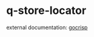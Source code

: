 # q-store-locator

external documentation: <a href="https://github.com/gocrisp/store-locator" alt="gocrisp documentation">gocrisp</a>